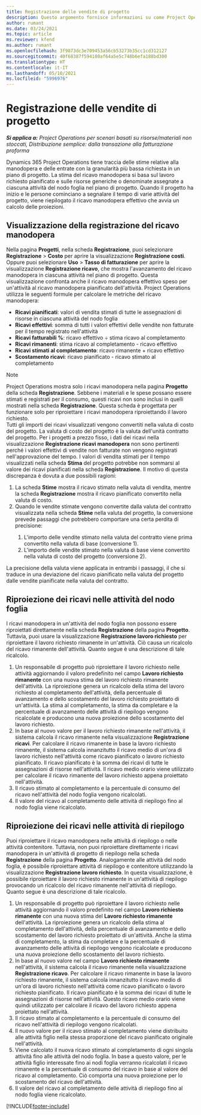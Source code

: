 ```yaml
---
title: Registrazione delle vendite di progetto
description: Questo argomento fornisce informazioni su come Project Operations registra l'avanzamento rispetto al ricavo manodopera in un progetto.
author: rumant
ms.date: 03/24/2021
ms.topic: article
ms.reviewer: kfend
ms.author: rumant
ms.openlocfilehash: 3f9873dc3e709453a56cb53273b35cc1cd312127
ms.sourcegitcommit: 40f68387f594180af64a5e5c748b6efa188bd300
ms.translationtype: HT
ms.contentlocale: it-IT
ms.lasthandoff: 05/10/2021
ms.locfileid: "5996976"
---
```

# <a name="project-sales-tracking"></a>Registrazione delle vendite di progetto

_**Si applica a:** Project Operations per scenari basati su risorse/materiali non stoccati, Distribuzione semplice: dalla transazione alla fatturazione proforma_

Dynamics 365 Project Operations tiene traccia delle stime relative alla manodopera e delle entrate con la granularità più bassa richiesta in un piano di progetto. La stima del ricavo manodopera si basa sul lavoro richiesto pianificato e sulle risorse generiche o denominate assegnate a ciascuna attività del nodo foglia nel piano di progetto. Quando il progetto ha inizio e le persone cominciano a segnalare il tempo di varie attività del progetto, viene riepilogato il ricavo manodopera effettivo che avvia un calcolo delle proiezioni.

## <a name="labor-revenue-tracking-view"></a>Visualizzazione della registrazione del ricavo manodopera

Nella pagina **Progetti**, nella scheda **Registrazione**, puoi selezionare **Registrazione** > **Costo** per aprire la visualizzazione **Registrazione costi**. Oppure puoi selezionare **Uso** > **Tasso di fatturazione** per aprire la visualizzazione **Registrazione ricavo**, che mostra l'avanzamento del ricavo manodopera in ciascuna attività nel piano di progetto. Questa visualizzazione confronta anche il ricavo manodopera effettivo speso per un'attività al ricavo manodopera pianificato dell'attività. Project Operations utilizza le seguenti formule per calcolare le metriche del ricavo manodopera:

- **Ricavi pianificati**: valori di vendita stimati di tutte le assegnazioni di risorse in ciascuna attività del nodo foglia
- **Ricavi effettivi**: somma di tutti i valori effettivi delle vendite non fatturate per il tempo registrato nell'attività
- **Ricavi fatturabili %**: ricavo effettivo ÷ stima ricavo al completamento
- **Ricavi rimanenti**: stima ricavo al completamento - ricavo effettivo
- **Ricavi stimati al completamento**: ricavo rimanente + ricavo effettivo
- **Scostamento ricavi**: ricavo pianificato - ricavo stimato al completamento


> [!NOTE]
> Project Operations mostra solo i ricavi manodopera nella pagina **Progetto** della scheda **Registrazione**. Sebbene i materiali e le spese possano essere stimati e registrati per il consumo, questi ricavi non sono inclusi in quelli mostrati nella scheda **Registrazione**. Questa scheda è progettata per funzionare solo per riproiettare i ricavi manodopera riproiettando il lavoro richiesto.  
> Tutti gli importi dei ricavi visualizzati vengono convertiti nella valuta di costo del progetto. La valuta di costo del progetto è la valuta dell'unità contratto del progetto. Per i progetti a prezzo fisso, i dati dei ricavi nella visualizzazione **Registrazione ricavi manodopera** non sono pertinenti perché i valori effettivi di vendite non fatturate non vengono registrati nell'approvazione del tempo.
> I valori di vendita stimati per il tempo visualizzati nella scheda **Stima** del progetto potrebbe non sommarsi al valore dei ricavi pianificati nella scheda **Registrazione**. Il motivo di questa discrepanza è dovuta a due possibili ragioni:
><ol>
   ><li> La scheda <b>Stime</b> mostra il ricavo stimato nella valuta di vendita, mentre la scheda <b>Registrazione</b> mostra il ricavo pianificato convertito nella valuta di costo. </li>
   ><li> Quando le vendite stimate vengono convertite dalla valuta del contratto visualizzata nella scheda <b>Stime</b> nella valuta del progetto, la conversione prevede passaggi che potrebbero comportare una certa perdita di precisione: </li>
><ol>
><li> L'importo delle vendite stimato nella valuta del contratto viene prima convertito nella valuta di base (conversione 1).</li>
><li> L'importo delle vendite stimato nella valuta di base viene convertito nella valuta di costo del progetto (conversione 2). </li>
></ol>
></ol>
> La precisione della valuta viene applicata in entrambi i passaggi, il che si traduce in una deviazione del ricavo pianificato nella valuta del progetto dalle vendite pianificate nella valuta del contratto.
   

## <a name="reprojecting-revenues-on-leaf-node-tasks"></a>Riproiezione dei ricavi nelle attività del nodo foglia

I ricavi manodopera in un'attività del nodo foglia non possono essere riproiettati direttamente nella scheda **Registrazione** della pagina **Progetto**. Tuttavia, puoi usare la visualizzazione **Registrazione lavoro richiesto** per riproiettare il lavoro richiesto rimanente in un'attività. Ciò causa un ricalcolo del ricavo rimanente dell'attività. Quanto segue è una descrizione di tale ricalcolo.

1. Un responsabile di progetto può riproiettare il lavoro richiesto nelle attività aggiornando il valoro predefinito nel campo **Lavoro richiesto rimanente** con una nuova stima del lavoro richiesto rimanente dell'attività. La riproiezione genera un ricalcolo della stima del lavoro richiesto al completamento dell'attività, della percentuale di avanzamento e dello scostamento del lavoro richiesto proiettato di un'attività. La stima al completamento, la stima da completare e la percentuale di avanzamento delle attività di riepilogo vengono ricalcolate e producono una nuova proiezione dello scostamento del lavoro richiesto.
2. In base al nuovo valore per il lavoro richiesto rimanente nell'attività, il sistema calcola il ricavo rimanente nella visualizzazione **Registrazione ricavi**. Per calcolare il ricavo rimanente in base la lavoro richiesto rimanente, il sistema calcola innanzitutto il ricavo medio di un'ora di lavoro richiesto nell'attività come ricavo pianificato o lavoro richiesto pianificato. Il ricavo pianificato è la somma dei ricavi di tutte le assegnazioni di risorse nell'attività. Il ricavo medio orario viene utilizzato per calcolare il ricavo rimanente del lavoro richiesto appena proiettato nell'attività.
3. Il ricavo stimato al completamento e la percentuale di consumo del ricavo nell'attività del nodo foglia vengono ricalcolati.
4. Il valore del ricavo al completamento delle attività di riepilogo fino al nodo foglia viene ricalcolato.

## <a name="reprojecting-revenues-on-summary-tasks"></a>Riproiezione dei ricavi nelle attività di riepilogo

Puoi riproiettare il ricavo manodopera nelle attività di riepilogo o nelle attività contenitore. Tuttavia, non puoi riproiettare direttamente i ricavi manodopera in un'attività di progetto di riepilogo nella scheda **Registrazione** della pagina **Progetto**. Analogamente alle attività del nodo foglia, è possibile riproiettare attività di riepilogo e contenitore utilizzando la visualizzazione **Registrazione lavoro richiesto**. In questa visualizzazione, è possibile riproiettare il lavoro richiesto rimanente in un'attività di riepilogo provocando un ricalcolo del ricavo rimanente nell'attività di riepilogo. Quanto segue è una descrizione di tale ricalcolo.

1. Un responsabile di progetto può riproiettare il lavoro richiesto nelle attività aggiornando il valoro predefinito nel campo **Lavoro richiesto rimanente** con una nuova stima del **Lavoro richiesto rimanente** dell'attività. La riproiezione genera un ricalcolo della stima al completamento dell'attività, della percentuale di avanzamento e dello scostamento del lavoro richiesto proiettato di un'attività. Anche la stima di completamento, la stima da completare e la percentuale di avanzamento delle attività di riepilogo vengono ricalcolate e producono una nuova proiezione dello scostamento del lavoro richiesto.
2. In base al nuovo valore nel campo **Lavoro richiesto rimanente** nell'attività, il sistema calcola il ricavo rimanente nella visualizzazione **Registrazione ricavo**. Per calcolare il ricavo rimanente in base la lavoro richiesto rimanente, il sistema calcola innanzitutto il ricavo medio di un'ora di lavoro richiesto nell'attività come ricavo pianificato o lavoro richiesto pianificato. Il ricavo pianificato è la somma dei ricavi di tutte le assegnazioni di risorse nell'attività. Questo ricavo medio orario viene quindi utilizzato per calcolare il ricavo del lavoro richiesto appena proiettato nell'attività.
3. Il ricavo stimato al completamento e la percentuale di consumo del ricavo nell'attività di riepilogo vengono ricalcolati.
4. Il nuovo valore per il ricavo stimato al completamento viene distribuito alle attività figlio nella stessa proporzione del ricavo pianificato originale nell'attività.
5. Viene calcolato il nuova ricavo stimato al completamento di ogni singola attività fino alle attività del nodo foglia. In base a questo valore, per le attività figlio interessate fino ai nodi foglia verranno ricalcolati il ricavo rimanente e la percentuale di consumo del ricavo in base al valore del ricavo al completamento. Ciò comporta una nuova proiezione per lo scostamento del ricavo dell'attività. 
6. Il valore del ricavo al completamento delle attività di riepilogo fino al nodo foglia viene ricalcolato.


[!INCLUDE[footer-include](../includes/footer-banner.md)]

